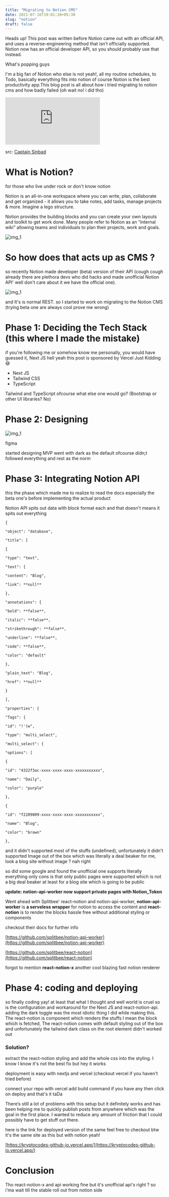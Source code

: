 ```yaml
---
title: "Migrating to Notion CMS"
date: 2021-07-16T19:01:20+05:30
slug: "notion"
draft: false
---
```

Heads up! This post was written before Notion came out with an official API, and uses a reverse-engineering method that isn’t officially supported. Notion now has an official developer API, so you should probably use that instead.

What's popping guys

I'm a big fan of Notion who else is not yeah!, all my routine schedules, to Todo, basically everything fits into notion of course Notion is the best productivity app.This blog post is all about how i tried migrating to notion cms and how badly failed (oh wait no! i did tho)


<iframe width="auto" height="auto" src="https://www.youtube.com/embed/aqO4SmJBlIA" title="YouTube video player" frameborder="0" allow="accelerometer; autoplay; clipboard-write; encrypted-media; gyroscope; picture-in-picture" allowfullscreen></iframe>

src: [Captain Sinbad](https://youtu.be/aqO4SmJBlIA) 

# What is Notion?

for those who live under rock or don't know notion

Notion is an all-in-one workspace where you can write, plan, collaborate and get organized - it allows you to take notes, add tasks, manage projects & more. Imagine a lego structure.

Notion provides the building blocks and you can create your own layouts and toolkit to get work done. Many people refer to Notion as an “internal wiki” allowing teams and individuals to plan their projects, work and goals.

![img_1](/images/notion/Untitled.png)

# So how does that acts up as CMS ?

so recently Notion made developer (beta) version of their API (cough cough already there are plethora devs who did hacks and made unofficial Notion API' well don't care about it we have the official one).

![img_1](/images/notion/Untitled1.png)

and It's is normal REST. so I started to work on migrating to the Notion CMS (trying beta one are always cool prove me wrong)

# Phase 1: Deciding the Tech Stack (this where I made the mistake)

if you're following me or somehow know me personally, you would have guessed it, Next JS hell yeah this post is sponsored by Vercel Just Kidding 😅

- Next JS
- Tailwind CSS
- TypeScript

Tailwind and TypeScript ofcourse what else one would go? (Bootstrap or other UI libraries? No) 

# Phase 2: Designing

![img_1](/images/notion/Untitled2.png)

figma

started designing MVP went with dark as the default ofcourse didn;t followed everything and rest as the norm 

# Phase 3: Integrating Notion API

this the phase which made me to realize to read the docs especially the beta one's before implementing the actual product

Notion API spits out data with block format each and that doesn't means it spits out everything 

```code 
{

"object": "database",

"title": [

{

"type": "text",

"text": {

"content": "Blog",

"link": **null**

},

"annotations": {

"bold": **false**,

"italic": **false**,

"strikethrough": **false**,

"underline": **false**,

"code": **false**,

"color": "default"

},

"plain_text": "Blog",

"href": **null**

}

],

"properties": {

"Tags": {

"id": "!'(w",

"type": "multi_select",

"multi_select": {

"options": [

{

"id": "4322f3ac-xxxx-xxxx-xxxx-xxxxxxxxxxx",

"name": "Daily",

"color": "purple"

},

{

"id": "f2209809-xxxx-xxxx-xxxx-xxxxxxxxxxx",

"name": "Blog",

"color": "brown"

},
```

and it didn't supported most of the stuffs (undefined), unfortunately it didn't supported Image out of the box which was literally a deal beaker for me, look a blog site without image ? nah right 

so did some google and found the unofficial one supports literally everything only cons is that only public pages were supported which is not a big deal beaker at least for a blog site which is going to be public 

**update: notion-api-worker now support private pages with Notion_Token**

Went ahead with Splitbee' react-notion and notion-api-worker, **notion-api-worker** is **a serveless wrapper** for notion to access the content and **react-notion** is to render the blocks hassle free without additional styling or components 

checkout their docs for further info 

[https://github.com/splitbee/notion-api-worker](https://github.com/splitbee/notion-api-worker)

[https://github.com/splitbee/react-notion](https://github.com/splitbee/react-notion)

forgot to mention **react-notion-x** another cool blazing fast notion renderer 

# Phase 4: coding and deploying

so finally coding yay! at least that what I thought and well world is cruel so is the configuration and workaround for the Next JS and react-notion-api. adding the dark toggle was the most idiotic thing I did while making this. The react-notion is component which renders the stuffs I mean the block which is fetched, The react-notion comes with default styling out of the box and unfortunately the tailwind dark class on the root element didn't worked out 

### Solution?

extract the react-notion styling and add the whole css into the styling. I know I know it's not  the best fix but hey it works 

deployment is easy with nextjs and vercel (checkout vercel if you haven't tried before)

connect your repo with vercel add build command if you have any then click on deploy and that's it taDa

There’s still a lot of problems with this setup but it definitely works and has been helping me to quickly publish posts from anywhere which was the goal in the first place. I wanted to reduce any amount of friction that I could possibly have to get stuff out there.

here is the link for deployed version of the same feel free to checkout btw it's the same site as this but with notion yeah!

[https://kryptocodes-github-io.vercel.app/](https://kryptocodes-github-io.vercel.app/)

# Conclusion

Tho react-notion-x and api working fine but it's unofficial api's right ? so i'ma wait till the stable roll out from notion side